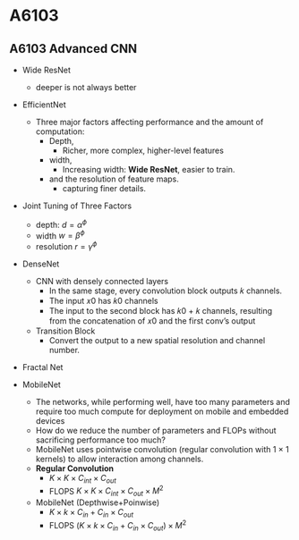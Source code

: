 # A6103

## A6103 Advanced CNN

- Wide ResNet
  - deeper is not always better

- EfficientNet
  - Three major factors affecting performance and the amount of computation: 
    - Depth, 
      - Richer, more complex, higher-level features
    - width, 
      - Increasing width: **Wide ResNet**, easier to train.
    - and the resolution of feature maps.
      - capturing finer details.
- Joint Tuning of Three Factors
  - depth: $d = \alpha^\phi$
  - width $w = \beta^\phi$
  - resolution $r = \gamma^\phi$
- DenseNet
  - CNN with densely connected layers
    -  In the same stage, every convolution block outputs 𝑘 channels.
    -  The input 𝑥0 has 𝑘0 channels
    -  The input to the second block has 𝑘0 + 𝑘 channels, resulting from the concatenation of 𝑥0 and the first conv’s output
  - Transition Block
    - Convert the output to a new spatial resolution and channel number.
- Fractal Net
- MobileNet
  - The networks, while performing well, have too many parameters and require too much compute for deployment on mobile and embedded devices
  - How do we reduce the number of parameters and FLOPs without sacrificing performance too much?
  - MobileNet uses pointwise convolution (regular convolution with 1 × 1 kernels) to allow interaction among channels.
  - **Regular Convolution**
    - $K\times K \times C_{int} \times C_{out}$
    - FLOPS $K\times K \times C_{int} \times C_{out} \times M^2$
  - MobileNet (Depthwise+Poinwise)
    - $K\times k\times C_{in} + C_{in}\times C_{out}$
    - FLOPS $(K\times k\times C_{in} + C_{in}\times C_{out})\times M^2$